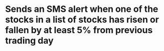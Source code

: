 # Sends an SMS alert when one of the stocks in a list of stocks has risen or fallen by at least 5% from previous trading day
